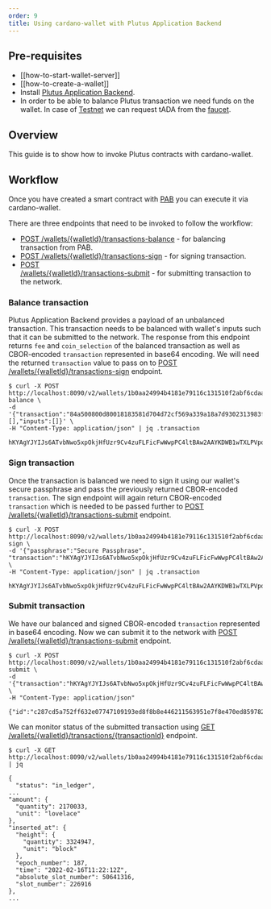 ```yaml
---
order: 9
title: Using cardano-wallet with Plutus Application Backend
---
```


## Pre-requisites
 - [[how-to-start-wallet-server]]
 - [[how-to-create-a-wallet]]
 - Install [Plutus Application Backend](https://github.com/input-output-hk/plutus/tree/master/plutus-pab).
 - In order to be able to balance Plutus transaction we need funds on the wallet. In case of [Testnet](https://testnets.cardano.org/en/testnets/cardano/overview/) we can request tADA from the [faucet](https://testnets.cardano.org/en/testnets/cardano/tools/faucet/).

## Overview
This guide is to show how to invoke Plutus contracts with cardano-wallet.

## Workflow
Once you have created a smart contract with [PAB](https://github.com/input-output-hk/plutus/tree/master/plutus-pab) you can execute it via cardano-wallet.

There are three endpoints that need to be invoked to follow the workflow:

 - [POST /wallets/{walletId}/transactions-balance](https://input-output-hk.github.io/cardano-wallet/api/edge/#operation/balanceTransaction) - for balancing transaction from PAB.
 - [POST /wallets/{walletId}/transactions-sign](https://input-output-hk.github.io/cardano-wallet/api/edge/#operation/signTransaction) - for signing transaction.
 - [POST   
/wallets/{walletId}/transactions-submit](https://input-output-hk.github.io/cardano-wallet/api/edge/#operation/submitTransaction) - for submitting transaction to the network.

### Balance transaction

Plutus Application Backend provides a payload of an unbalanced transaction. This transaction needs to be balanced with wallet's inputs such that it can be submitted to the network. The response from this endpoint returns `fee` and `coin_selection` of the balanced transaction as well as CBOR-encoded `transaction` represented in base64 encoding. We will need the returned `transaction` value to pass on to [POST /wallets/{walletId}/transactions-sign](https://input-output-hk.github.io/cardano-wallet/api/edge/#operation/signTransaction) endpoint.

```
$ curl -X POST http://localhost:8090/v2/wallets/1b0aa24994b4181e79116c131510f2abf6cdaa4f/transactions-balance \
-d '{"transaction":"84a500800d80018183581d704d72cf569a339a18a7d9302313983f56e0d96cd45bdcb1d6512dca6a1a001e84805820923918e403bf43c34b4ef6b48eb2ee04babed17320d8d1b9ff9ad086e86f44ec02000e80a10481d87980f5f6","redeemers":[],"inputs":[]}' \
-H "Content-Type: application/json" | jq .transaction

hKYAgYJYIJs6ATvbNwo5xpOkjHfUzr9Cv4zuFLFicFwWwpPC4ltBAw2AAYKDWB1wTXLPVpozmhin2TAjE5g/VuDZbNRb3LHWUS3KahoAHoSAWCCSORjkA79Dw0tO9rSOsu4Eur7RcyDY0bn/mtCG6G9E7IJYOQDsKgV69YfvMZdbfIT11OqtWL9bv7n++Jx0f+TDFwodcRLCv14tOV5BoBhV6ODYaS1MNdWnvKCjgBq2bfNOAhoAApgxDoALWCAvUOolRvjOAgykW/zyq+sC/xivIoNGb4iK5IkYSz0tOaEEgdh5gPX2
```

### Sign transaction

Once the transaction is balanced we need to sign it using our wallet's secure passphrase and pass the previously returned CBOR-encoded `transaction`. The sign endpoint will again return CBOR-encoded `transaction` which is needed to be passed further to [POST   
/wallets/{walletId}/transactions-submit](https://input-output-hk.github.io/cardano-wallet/api/edge/#operation/submitTransaction) endpoint.

```
$ curl -X POST http://localhost:8090/v2/wallets/1b0aa24994b4181e79116c131510f2abf6cdaa4f/transactions-sign \
-d '{"passphrase":"Secure Passphrase",
"transaction":"hKYAgYJYIJs6ATvbNwo5xpOkjHfUzr9Cv4zuFLFicFwWwpPC4ltBAw2AAYKDWB1wTXLPVpozmhin2TAjE5g/VuDZbNRb3LHWUS3KahoAHoSAWCCSORjkA79Dw0tO9rSOsu4Eur7RcyDY0bn/mtCG6G9E7IJYOQDsKgV69YfvMZdbfIT11OqtWL9bv7n++Jx0f+TDFwodcRLCv14tOV5BoBhV6ODYaS1MNdWnvKCjgBq2bfNOAhoAApgxDoALWCAvUOolRvjOAgykW/zyq+sC/xivIoNGb4iK5IkYSz0tOaEEgdh5gPX2"}' \
-H "Content-Type: application/json" | jq .transaction

hKYAgYJYIJs6ATvbNwo5xpOkjHfUzr9Cv4zuFLFicFwWwpPC4ltBAw2AAYKDWB1wTXLPVpozmhin2TAjE5g/VuDZbNRb3LHWUS3KahoAHoSAWCCSORjkA79Dw0tO9rSOsu4Eur7RcyDY0bn/mtCG6G9E7IJYOQDsKgV69YfvMZdbfIT11OqtWL9bv7n++Jx0f+TDFwodcRLCv14tOV5BoBhV6ODYaS1MNdWnvKCjgBq2bfNOAhoAApgxDoALWCAvUOolRvjOAgykW/zyq+sC/xivIoNGb4iK5IkYSz0tOaIAgYJYIAVUtVUzi4FodRYiBmO9mD5hQGo2YjjYDoCgw5gn+/w9WEAyVhMWNiK88QKW6HBXIVxQyu0E+9epkIQbCQwNjKur5ORLojHxIZtZDDfkT6caz0yxp92t4Y7rDwsDw4geMOkJBIHYeYD19g==
```

### Submit transaction

We have our balanced and signed CBOR-encoded `transaction` represented in base64 encoding. Now we can submit it to the network with [POST   
/wallets/{walletId}/transactions-submit](https://input-output-hk.github.io/cardano-wallet/api/edge/#operation/submitTransaction) endpoint.

```
$ curl -X POST http://localhost:8090/v2/wallets/1b0aa24994b4181e79116c131510f2abf6cdaa4f/transactions-submit \
-d '{"transaction":"hKYAgYJYIJs6ATvbNwo5xpOkjHfUzr9Cv4zuFLFicFwWwpPC4ltBAw2AAYKDWB1wTXLPVpozmhin2TAjE5g/VuDZbNRb3LHWUS3KahoAHoSAWCCSORjkA79Dw0tO9rSOsu4Eur7RcyDY0bn/mtCG6G9E7IJYOQDsKgV69YfvMZdbfIT11OqtWL9bv7n++Jx0f+TDFwodcRLCv14tOV5BoBhV6ODYaS1MNdWnvKCjgBq2bfNOAhoAApgxDoALWCAvUOolRvjOAgykW/zyq+sC/xivIoNGb4iK5IkYSz0tOaIAgYJYIAVUtVUzi4FodRYiBmO9mD5hQGo2YjjYDoCgw5gn+/w9WEAyVhMWNiK88QKW6HBXIVxQyu0E+9epkIQbCQwNjKur5ORLojHxIZtZDDfkT6caz0yxp92t4Y7rDwsDw4geMOkJBIHYeYD19g=="}' \
-H "Content-Type: application/json"

{"id":"c287cd5a752ff632e07747109193ed8f8b8e446211563951e7f8e470ed859782"}
```

We can monitor status of the submitted transaction using [GET /wallets/{walletId}/transactions/{transactionId}](https://input-output-hk.github.io/cardano-wallet/api/edge/#operation/getTransaction) endpoint.

```
$ curl -X GET http://localhost:8090/v2/wallets/1b0aa24994b4181e79116c131510f2abf6cdaa4f/transactions/c287cd5a752ff632e07747109193ed8f8b8e446211563951e7f8e470ed859782 | jq

{
  "status": "in_ledger",
...
"amount": {
  "quantity": 2170033,
  "unit": "lovelace"
},
"inserted_at": {
  "height": {
    "quantity": 3324947,
    "unit": "block"
  },
  "epoch_number": 187,
  "time": "2022-02-16T11:22:12Z",
  "absolute_slot_number": 50641316,
  "slot_number": 226916
},
...
```
